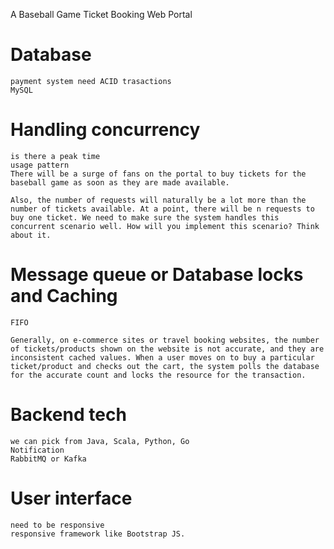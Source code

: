 A Baseball Game Ticket Booking Web Portal

# Database
    payment system need ACID trasactions
    MySQL

# Handling concurrency
    is there a peak time
    usage pattern
    There will be a surge of fans on the portal to buy tickets for the baseball game as soon as they are made available.

    Also, the number of requests will naturally be a lot more than the number of tickets available. At a point, there will be n requests to buy one ticket. We need to make sure the system handles this concurrent scenario well. How will you implement this scenario? Think about it.



# Message queue or Database locks and Caching

    FIFO

    Generally, on e-commerce sites or travel booking websites, the number of tickets/products shown on the website is not accurate, and they are inconsistent cached values. When a user moves on to buy a particular ticket/product and checks out the cart, the system polls the database for the accurate count and locks the resource for the transaction.


# Backend tech
    we can pick from Java, Scala, Python, Go
    Notification
    RabbitMQ or Kafka


# User interface
    need to be responsive
    responsive framework like Bootstrap JS.